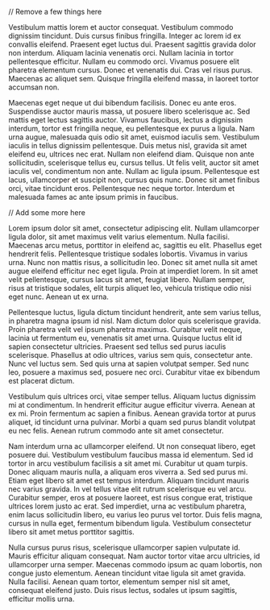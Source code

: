 // Remove a few things here

Vestibulum mattis lorem et auctor consequat. Vestibulum commodo dignissim tincidunt. Duis cursus finibus fringilla. Integer ac lorem id ex convallis eleifend. Praesent eget luctus dui. Praesent sagittis gravida dolor non interdum. Aliquam lacinia venenatis orci. Nullam lacinia in tortor pellentesque efficitur. Nullam eu commodo orci. Vivamus posuere elit pharetra elementum cursus. Donec et venenatis dui. Cras vel risus purus. Maecenas ac aliquet sem. Quisque fringilla eleifend massa, in laoreet tortor accumsan non.

Maecenas eget neque ut dui bibendum facilisis. Donec eu ante eros. Suspendisse auctor mauris massa, ut posuere libero scelerisque ac. Sed mattis eget lectus sagittis auctor. Vivamus faucibus, lectus a dignissim interdum, tortor est fringilla neque, eu pellentesque ex purus a ligula. Nam urna augue, malesuada quis odio sit amet, euismod iaculis sem. Vestibulum iaculis in tellus dignissim pellentesque. Duis metus nisl, gravida sit amet eleifend eu, ultrices nec erat. Nullam non eleifend diam. Quisque non ante sollicitudin, scelerisque tellus eu, cursus tellus. Ut felis velit, auctor sit amet iaculis vel, condimentum non ante. Nullam ac ligula ipsum. Pellentesque est lacus, ullamcorper et suscipit non, cursus quis nunc. Donec sit amet finibus orci, vitae tincidunt eros. Pellentesque nec neque tortor. Interdum et malesuada fames ac ante ipsum primis in faucibus.

// Add some more here

Lorem ipsum dolor sit amet, consectetur adipiscing elit. Nullam ullamcorper ligula dolor, sit amet maximus velit varius elementum. Nulla facilisi. Maecenas arcu metus, porttitor in eleifend ac, sagittis eu elit. Phasellus eget hendrerit felis. Pellentesque tristique sodales lobortis. Vivamus in varius urna. Nunc non mattis risus, a sollicitudin leo. Donec sit amet nulla sit amet augue eleifend efficitur nec eget ligula. Proin at imperdiet lorem. In sit amet velit pellentesque, cursus lacus sit amet, feugiat libero. Nullam semper, risus at tristique sodales, elit turpis aliquet leo, vehicula tristique odio nisi eget nunc. Aenean ut ex urna.

Pellentesque luctus, ligula dictum tincidunt hendrerit, ante sem varius tellus, in pharetra magna ipsum id nisl. Nam dictum dolor quis scelerisque gravida. Proin pharetra velit vel ipsum pharetra maximus. Curabitur velit neque, lacinia ut fermentum eu, venenatis sit amet urna. Quisque luctus elit id sapien consectetur ultricies. Praesent sed tellus sed purus iaculis scelerisque. Phasellus at odio ultrices, varius sem quis, consectetur ante. Nunc vel luctus sem. Sed quis urna at sapien volutpat semper. Sed nunc leo, posuere a maximus sed, posuere nec orci. Curabitur vitae ex bibendum est placerat dictum.

Vestibulum quis ultrices orci, vitae semper tellus. Aliquam luctus dignissim mi at condimentum. In hendrerit efficitur augue efficitur viverra. Aenean at ex mi. Proin fermentum ac sapien a finibus. Aenean gravida tortor at purus aliquet, id tincidunt urna pulvinar. Morbi a quam sed purus blandit volutpat eu nec felis. Aenean rutrum commodo ante sit amet consectetur.

Nam interdum urna ac ullamcorper eleifend. Ut non consequat libero, eget posuere dui. Vestibulum vestibulum faucibus massa id elementum. Sed id tortor in arcu vestibulum facilisis a sit amet mi. Curabitur ut quam turpis. Donec aliquam mauris nulla, a aliquam eros viverra a. Sed sed purus mi. Etiam eget libero sit amet est tempus interdum. Aliquam tincidunt mauris nec varius gravida. In vel tellus vitae elit rutrum scelerisque eu vel arcu. Curabitur semper, eros at posuere laoreet, est risus congue erat, tristique ultrices lorem justo ac erat. Sed imperdiet, urna ac vestibulum pharetra, enim lacus sollicitudin libero, eu varius leo purus vel tortor. Duis felis magna, cursus in nulla eget, fermentum bibendum ligula. Vestibulum consectetur libero sit amet metus porttitor sagittis.

Nulla cursus purus risus, scelerisque ullamcorper sapien vulputate id. Mauris efficitur aliquam consequat. Nam auctor tortor vitae arcu ultricies, id ullamcorper urna semper. Maecenas commodo ipsum ac quam lobortis, non congue justo elementum. Aenean tincidunt vitae ligula sit amet gravida. Nulla facilisi. Aenean quam tortor, elementum semper nisl sit amet, consequat eleifend justo. Duis risus lectus, sodales ut ipsum sagittis, efficitur mollis urna.

